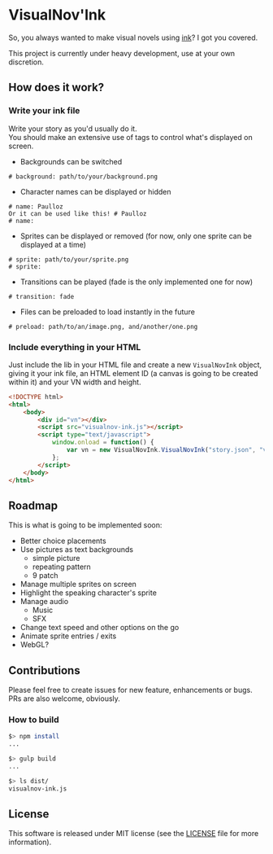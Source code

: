 # VisualNov'Ink

So, you always wanted to make visual novels using [ink](https://github.com/inkle/ink)? I got you covered.  

This project is currently under heavy development, use at your own discretion.

## How does it work?

### Write your ink file

Write your story as you'd usually do it.  
You should make an extensive use of tags to control what's displayed on screen.  

* Backgrounds can be switched
```
# background: path/to/your/background.png
```

* Character names can be displayed or hidden
```
# name: Paulloz
Or it can be used like this! # Paulloz
# name:
```

* Sprites can be displayed or removed (for now, only one sprite can be displayed at a time)
```
# sprite: path/to/your/sprite.png
# sprite: 
```

* Transitions can be played (fade is the only implemented one for now)
```
# transition: fade
```

* Files can be preloaded to load instantly in the future
```
# preload: path/to/an/image.png, and/another/one.png
```

### Include everything in your HTML

Just include the lib in your HTML file and create a new `VisualNovInk` object, giving it your ink file, an HTML element ID (a canvas is going to be created within it) and your VN width and height.

```html
<!DOCTYPE html>
<html>
    <body>
        <div id="vn"></div>
        <script src="visualnov-ink.js"></script>
        <script type="text/javascript">
            window.onload = function() {
                var vn = new VisualNovInk.VisualNovInk("story.json", "vn", 1280, 720);
            };
        </script>
    </body>
</html>
```

## Roadmap

This is what is going to be implemented soon:

* Better choice placements
* Use pictures as text backgrounds
  * simple picture
  * repeating pattern
  * 9 patch
* Manage multiple sprites on screen
* Highlight the speaking character's sprite
* Manage audio
  * Music
  * SFX
* Change text speed and other options on the go
* Animate sprite entries / exits
* WebGL?

## Contributions

Please feel free to create issues for new feature, enhancements or bugs. PRs are also welcome, obviously.  

### How to build

```sh
$> npm install
...

$> gulp build
...

$> ls dist/
visualnov-ink.js

```

## License

This software is released under MIT license (see the [LICENSE](/LICENSE) file for more information).
